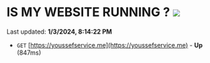 # IS MY WEBSITE RUNNING ? [![](https://img.shields.io/static/v1?label=Sponsor&message=%E2%9D%A4&logo=GitHub&color=%23fe8e86)](https://github.com/sponsors/<username>)

Last updated: **1/3/2024, 8:14:22 PM**

- `GET` [https://youssefservice.me](https://youssefservice.me) - **Up** (847ms)
